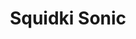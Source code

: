 ---
slug: squidki-sonic
title: Squidki Sonic
description: "Squidki Sonic is an exciting online game. Play for free directly in your browser!"
icon: /images/new_mods/Sprunki Sonic.png
url: https://wowtbc.net/sprunkin/sprunki-sonic/index.html
previewImage: /images/new_mods/Sprunki Sonic.png
type: new mods

# SEO配置
seo:
  title: "Squidki Sonic - Play Free Online Game | Fun Browser Games"
  description: "Squidki Sonic - Play this fun online game for free in your browser. No download required!"
  ogImage: "/images/new_mods/Sprunki Sonic.png"
  keywords: "squidki-sonic, online game, browser game, free game, new mods game, play online"

videoUrls:
  - https://www.youtube.com/embed/example1
  - https://www.youtube.com/embed/example2

whyPlay:
  title: "Why Play Squidki Sonic?"
  items:
    - "Immersive Gameplay: Squidki Sonic offers an engaging and immersive gaming experience that will keep you entertained for hours"
    - "Challenging Levels: Test your skills with increasingly difficult challenges and obstacles"
    - "Beautiful Graphics: Enjoy stunning visuals and smooth animations that bring the game world to life"
    - "Regular Updates: New content and features are added regularly to keep the game fresh and exciting"
    - "Free to Play: Experience all the fun without spending a penny"
    - "Community Features: Connect with other players, share strategies, and compete for high scores"
    - "Cross-Platform: Play on any device with a web browser, no downloads required"

features:
  title: "Key Features of Squidki Sonic"
  image: "/images/new_mods/Sprunki Sonic.png"
  items:
    - "Intuitive Controls: Easy to learn controls make Squidki Sonic accessible for players of all skill levels"
    - "Multiple Game Modes: Enjoy various gameplay options that provide different challenges and experiences"
    - "Character Customization: Personalize your gaming experience with unique characters and items"
    - "Achievement System: Complete special tasks to earn rewards and recognition"
    - "Leaderboards: Compete with players worldwide and see who can achieve the highest scores"

characteristics:
  title: "Game Characteristics"
  image: "/images/new_mods/Sprunki Sonic.png"
  items:
    - "Genre: New mods game with elements of strategy and skill"
    - "Difficulty: Suitable for both casual gamers and those seeking a challenge"
    - "Play Time: Quick sessions or extended gameplay, depending on your preference"
    - "Art Style: Vibrant and engaging visuals that enhance the gaming experience"
    - "Sound Design: Immersive audio that complements the gameplay perfectly"

info: "Squidki Sonic is an exciting online game that offers players a unique and engaging gaming experience. With its intuitive controls, stunning visuals, and challenging gameplay, Squidki Sonic provides hours of entertainment for players of all ages and skill levels. Whether you're looking for a quick gaming session during a break or an extended play session, Squidki Sonic delivers an immersive experience that will keep you coming back for more. The game features multiple levels of increasing difficulty, ensuring that players are constantly challenged as they progress. With regular updates adding new content and features, Squidki Sonic remains fresh and exciting, providing endless entertainment options for its growing community of players."

howToPlayIntro: "Welcome to Squidki Sonic! This guide will walk you through the basics and help you master the game. Whether you're a beginner or looking to improve your skills, these tips and instructions will enhance your gaming experience."

howToPlaySteps:
  - title: "Getting Started"
    description: "Begin your Squidki Sonic adventure by familiarizing yourself with the controls. Use your keyboard or mouse to navigate through the game interface. The tutorial will guide you through the basic mechanics and help you understand the objectives."
  - title: "Understanding the Objectives"
    description: "In Squidki Sonic, your main goal is to progress through levels by completing specific objectives. Each level presents unique challenges that require different strategies and approaches."
  - title: "Mastering the Controls"
    description: "Practice using the controls to improve your precision and reaction time. Squidki Sonic requires quick reflexes and strategic thinking to overcome obstacles and defeat opponents."
  - title: "Utilizing Power-ups"
    description: "Collect power-ups throughout the game to enhance your abilities and overcome difficult challenges. Each power-up offers unique advantages that can be crucial for success."
  - title: "Developing Strategies"
    description: "As you progress in Squidki Sonic, develop effective strategies for different scenarios. Analyze patterns, anticipate challenges, and adapt your approach to maximize your performance."

faq:
  title: "Frequently Asked Questions about Squidki Sonic"
  items:
    - question: "Is Squidki Sonic free to play?"
      answer: "Yes, Squidki Sonic is completely free to play directly in your web browser. No downloads or purchases are required to enjoy the full game experience."
    - question: "Can I play Squidki Sonic on mobile devices?"
      answer: "Yes, Squidki Sonic is optimized for both desktop and mobile play. You can enjoy the game on any device with a web browser and internet connection."
    - question: "Are there any in-game purchases?"
      answer: "While Squidki Sonic is free to play, there may be optional in-game purchases available for cosmetic items or additional features that don't affect core gameplay."
    - question: "How often is Squidki Sonic updated?"
      answer: "The developers regularly update Squidki Sonic with new content, features, and improvements based on player feedback and game performance."
    - question: "Can I play Squidki Sonic offline?"
      answer: "Currently, Squidki Sonic requires an internet connection to play as it's a browser-based online game."
    - question: "Is Squidki Sonic suitable for children?"
      answer: "Yes, Squidki Sonic is designed to be family-friendly and suitable for players of all ages."
    - question: "How do I report bugs or issues?"
      answer: "If you encounter any problems while playing Squidki Sonic, you can report them through the game's support page or contact the developers directly through their website."
    - question: "Still Have Questions?"
      answer: "If you have additional questions about Squidki Sonic that aren't covered in this FAQ, please visit our support center or contact our customer service team for assistance."
---